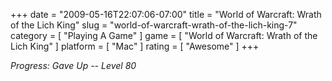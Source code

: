 +++
date = "2009-05-16T22:07:06-07:00"
title = "World of Warcraft: Wrath of the Lich King"
slug = "world-of-warcraft-wrath-of-the-lich-king-7"
category = [ "Playing A Game" ]
game = [ "World of Warcraft: Wrath of the Lich King" ]
platform = [ "Mac" ]
rating = [ "Awesome" ]
+++

<i>Progress: Gave Up -- Level 80</i>